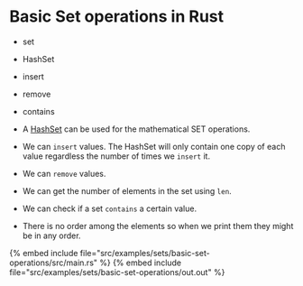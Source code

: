 # Basic Set operations in Rust

* set
* HashSet
* insert
* remove
* contains

* A [HashSet](https://doc.rust-lang.org/std/collections/hash_set/struct.HashSet.html) can be used for the mathematical SET operations.
* We can `insert` values. The HashSet will only contain one copy of each value regardless the number of times we `insert` it.
* We can `remove` values.
* We can get the number of elements in the set using `len`.
* We can check if a set `contains` a certain value.
* There is no order among the elements so when we print them they might be in any order.

{% embed include file="src/examples/sets/basic-set-operations/src/main.rs" %}
{% embed include file="src/examples/sets/basic-set-operations/out.out" %}


